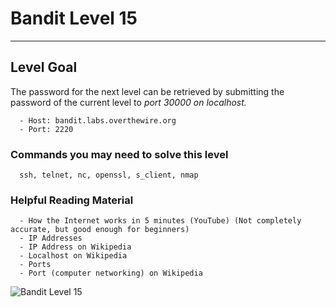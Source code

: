 # Bandit Level 15

---

## Level Goal

The password for the next level can be retrieved by submitting the password of the current level to *port 30000 on localhost.*

``` {.sh}
  - Host: bandit.labs.overthewire.org
  - Port: 2220
```

### Commands you may need to solve this level

``` {.sh}
  ssh, telnet, nc, openssl, s_client, nmap
```

### Helpful Reading Material

``` {.sh}
  - How the Internet works in 5 minutes (YouTube) (Not completely accurate, but good enough for beginners)
  - IP Addresses
  - IP Address on Wikipedia
  - Localhost on Wikipedia
  - Ports
  - Port (computer networking) on Wikipedia
```

![Bandit Level 15](https://cdn.bulutbilisimciler.com/public/images/bandit/Bandit15.png)
